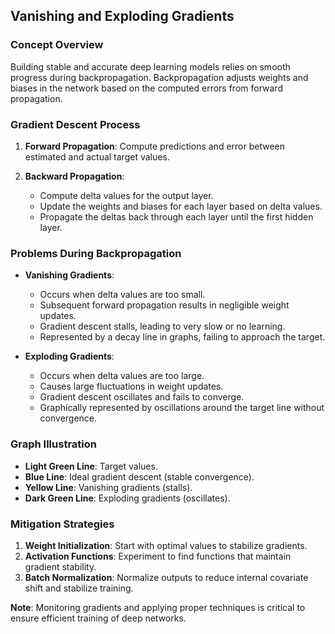 ## Vanishing and Exploding Gradients

### Concept Overview

Building stable and accurate deep learning models relies on smooth progress during backpropagation. Backpropagation adjusts weights and biases in the network based on the computed errors from forward propagation.

### Gradient Descent Process

1. **Forward Propagation**: Compute predictions and error between estimated and actual target values.
2. **Backward Propagation**:

   * Compute delta values for the output layer.
   * Update the weights and biases for each layer based on delta values.
   * Propagate the deltas back through each layer until the first hidden layer.

### Problems During Backpropagation

* **Vanishing Gradients**:

  * Occurs when delta values are too small.
  * Subsequent forward propagation results in negligible weight updates.
  * Gradient descent stalls, leading to very slow or no learning.
  * Represented by a decay line in graphs, failing to approach the target.

* **Exploding Gradients**:

  * Occurs when delta values are too large.
  * Causes large fluctuations in weight updates.
  * Gradient descent oscillates and fails to converge.
  * Graphically represented by oscillations around the target line without convergence.

### Graph Illustration

* **Light Green Line**: Target values.
* **Blue Line**: Ideal gradient descent (stable convergence).
* **Yellow Line**: Vanishing gradients (stalls).
* **Dark Green Line**: Exploding gradients (oscillates).

### Mitigation Strategies

1. **Weight Initialization**: Start with optimal values to stabilize gradients.
2. **Activation Functions**: Experiment to find functions that maintain gradient stability.
3. **Batch Normalization**: Normalize outputs to reduce internal covariate shift and stabilize training.

**Note**: Monitoring gradients and applying proper techniques is critical to ensure efficient training of deep networks.
